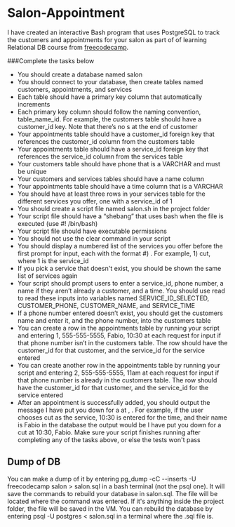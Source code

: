 # Salon-Appointment
I have created an interactive Bash program that uses PostgreSQL to track the customers and appointments for your salon as part of of learning Relational DB course from [freecodecamp](https://www.freecodecamp.org/learn/relational-database/).

###Complete the tasks below

- You should create a database named salon
- You should connect to your database, then create tables named customers, appointments, and services
- Each table should have a primary key column that automatically increments
- Each primary key column should follow the naming convention, table_name_id. For example, the customers table should have a customer_id key. Note that there’s no s at the end of customer
- Your appointments table should have a customer_id foreign key that references the customer_id column from the customers table
- Your appointments table should have a service_id foreign key that references the service_id column from the services table
- Your customers table should have phone that is a VARCHAR and must be unique
- Your customers and services tables should have a name column
- Your appointments table should have a time column that is a VARCHAR
- You should have at least three rows in your services table for the different services you offer, one with a service_id of 1
- You should create a script file named salon.sh in the project folder
- Your script file should have a “shebang” that uses bash when the file is executed (use #! /bin/bash)
- Your script file should have executable permissions
- You should not use the clear command in your script
- You should display a numbered list of the services you offer before the first prompt for input, each with the format #) <service>. For example, 1) cut, where 1 is the service_id
- If you pick a service that doesn't exist, you should be shown the same list of services again
- Your script should prompt users to enter a service_id, phone number, a name if they aren’t already a customer, and a time. You should use read to read these inputs into variables named SERVICE_ID_SELECTED, CUSTOMER_PHONE, CUSTOMER_NAME, and SERVICE_TIME
- If a phone number entered doesn’t exist, you should get the customers name and enter it, and the phone number, into the customers table
- You can create a row in the appointments table by running your script and entering 1, 555-555-5555, Fabio, 10:30 at each request for input if that phone number isn’t in the customers table. The row should have the customer_id for that customer, and the service_id for the service entered
- You can create another row in the appointments table by running your script and entering 2, 555-555-5555, 11am at each request for input if that phone number is already in the customers table. The row should have the customer_id for that customer, and the service_id for the service entered
- After an appointment is successfully added, you should output the message I have put you down for a <service> at <time>, <name>. For example, if the user chooses cut as the service, 10:30 is entered for the time, and their name is Fabio in the database the output would be I have put you down for a cut at 10:30, Fabio. Make sure your script finishes running after completing any of the tasks above, or else the tests won't pass

## Dump of DB
You can make a dump of it by entering pg_dump -cC --inserts -U freecodecamp salon > salon.sql in a bash terminal (not the psql one). It will save the commands to rebuild your database in salon.sql. The file will be located where the command was entered. If it's anything inside the project folder, the file will be saved in the VM. You can rebuild the database by entering psql -U postgres < salon.sql in a terminal where the .sql file is.
